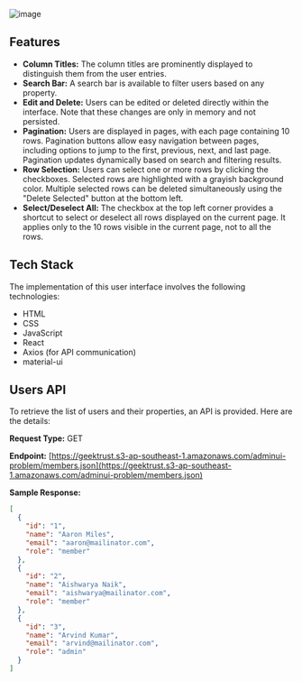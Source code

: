 ![image](https://github.com/kashish609jain/Table/assets/66458871/287e6e62-25bd-47e2-81ba-8c9ef9e0b2ab)

## Features

- **Column Titles:** The column titles are prominently displayed to distinguish them from the user entries.
- **Search Bar:** A search bar is available to filter users based on any property.
- **Edit and Delete:** Users can be edited or deleted directly within the interface. Note that these changes are only in memory and not persisted.
- **Pagination:** Users are displayed in pages, with each page containing 10 rows. Pagination buttons allow easy navigation between pages, including options to jump to the first, previous, next, and last page. Pagination updates dynamically based on search and filtering results.
- **Row Selection:** Users can select one or more rows by clicking the checkboxes. Selected rows are highlighted with a grayish background color. Multiple selected rows can be deleted simultaneously using the "Delete Selected" button at the bottom left.
- **Select/Deselect All:** The checkbox at the top left corner provides a shortcut to select or deselect all rows displayed on the current page. It applies only to the 10 rows visible in the current page, not to all the rows.


## Tech Stack

The implementation of this user interface involves the following technologies:

- HTML
- CSS
- JavaScript
- React
- Axios (for API communication)
- material-ui


## Users API

To retrieve the list of users and their properties, an API is provided. Here are the details:

**Request Type:** GET

**Endpoint:** [https://geektrust.s3-ap-southeast-1.amazonaws.com/adminui-problem/members.json](https://geektrust.s3-ap-southeast-1.amazonaws.com/adminui-problem/members.json)

**Sample Response:**
```json
[
  {
    "id": "1",
    "name": "Aaron Miles",
    "email": "aaron@mailinator.com",
    "role": "member"
  },
  {
    "id": "2",
    "name": "Aishwarya Naik",
    "email": "aishwarya@mailinator.com",
    "role": "member"
  },
  {
    "id": "3",
    "name": "Arvind Kumar",
    "email": "arvind@mailinator.com",
    "role": "admin"
  }
]
